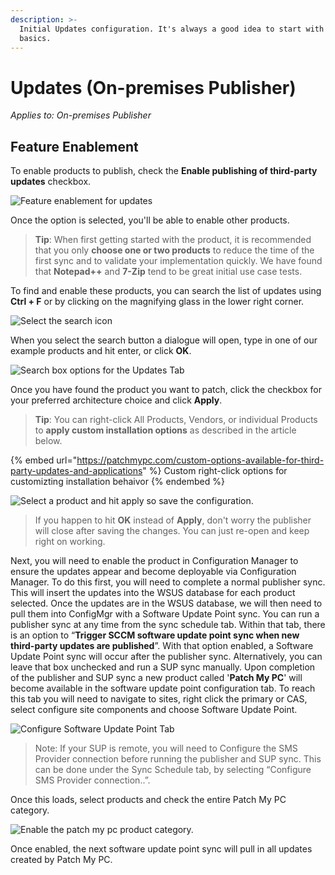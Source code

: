 ```yaml
---
description: >-
  Initial Updates configuration. It's always a good idea to start with the
  basics.
---
```


# Updates (On-premises Publisher)

_Applies to: On-premises Publisher_

## Feature Enablement

To enable products to publish, check the **Enable publishing of third-party updates** checkbox.

![Feature enablement for updates](../../_images/image-\(1069\).png%3E)

Once the option is selected, you'll be able to enable other products.

> **Tip**: When first getting started with the product, it is recommended that you only **choose one or two products** to reduce the time of the first sync and to validate your implementation quickly. We have found that **Notepad++** and **7-Zip** tend to be great initial use case tests.

To find and enable these products, you can search the list of updates using **Ctrl + F** or by clicking on the magnifying glass in the lower right corner.

![Select the search icon](../../_images/image-\(1190\).png%3E)

When you select the search button a dialogue will open, type in one of our example products and hit enter, or click **OK**.

![Search box options for the Updates Tab](../../_images/image-\(1165\).png%3E)

Once you have found the product you want to patch, click the checkbox for your preferred architecture choice and click **Apply**.

> **Tip**: You can right-click All Products, Vendors, or individual Products to **apply custom installation options** as described in the article below.

{% embed url="https://patchmypc.com/custom-options-available-for-third-party-updates-and-applications" %}
Custom right-click options for customizting installation behaivor
{% endembed %}

![Select a product and hit apply so save the configuration.](../../_images/image-\(1271\).png%3E)

> If you happen to hit **OK** instead of **Apply**, don't worry the publisher will close after saving the changes. You can just re-open and keep right on working.

Next, you will need to enable the product in Configuration Manager to ensure the updates appear and become deployable via Configuration Manager. To do this first, you will need to complete a normal publisher sync. This will insert the updates into the WSUS database for each product selected. Once the updates are in the WSUS database, we will then need to pull them into ConfigMgr with a Software Update Point sync. You can run a publisher sync at any time from the sync schedule tab. Within that tab, there is an option to “**Trigger SCCM software update point sync when new third-party updates are published**”. With that option enabled, a Software Update Point sync will occur after the publisher sync. Alternatively, you can leave that box unchecked and run a SUP sync manually. Upon completion of the publisher and SUP sync a new product called '**Patch My PC**' will become available in the software update point configuration tab. To reach this tab you will need to navigate to sites, right click the primary or CAS, select configure site components and choose Software Update Point.

![Configure Software Update Point Tab](../../_images/image-\(1091\).png%3E)

> Note: If your SUP is remote, you will need to Configure the SMS Provider connection before running the publisher and SUP sync. This can be done under the Sync Schedule tab, by selecting “Configure SMS Provider connection..”.

Once this loads, select products and check the entire Patch My PC category.

![Enable the patch my pc product category.](../../_images/image-\(1129\).png%3E)

Once enabled, the next software update point sync will pull in all updates created by Patch My PC.
